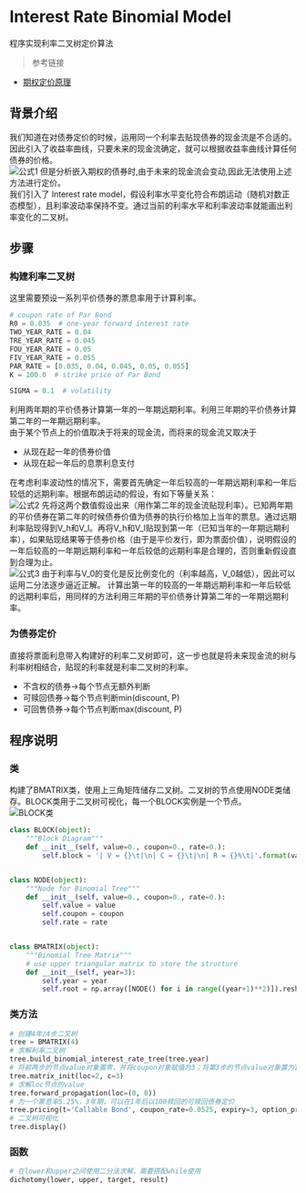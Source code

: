 # Interest Rate Binomial Model
程序实现利率二叉树定价算法

> 参考链接
- [期权定价原理](https://www.jianshu.com/p/1edd7c0868af)

## 背景介绍
我们知道在对债券定价的时候，运用同一个利率去贴现债券的现金流是不合适的。因此引入了收益率曲线，只要未来的现金流确定，就可以根据收益率曲线计算任何债券的价格。  
![公式1]('https://github.com/AmeLYZ/InterestRateBinomialModel/blob/master/image/formula1.png')
但是分析嵌入期权的债券时,由于未来的现金流会变动,因此无法使用上述方法进行定价。  
我们引入了 Interest rate model，假设利率水平变化符合布朗运动（随机对数正态模型），且利率波动率保持不变。通过当前的利率水平和利率波动率就能画出利率变化的二叉树。
## 步骤
### 构建利率二叉树  
这里需要预设一系列平价债券的票息率用于计算利率。
```Python
# coupon rate of Par Bond
R0 = 0.035  # one-year forward interest rate
TWO_YEAR_RATE = 0.04
TRE_YEAR_RATE = 0.045
FOU_YEAR_RATE = 0.05
FIV_YEAR_RATE = 0.055
PAR_RATE = [0.035, 0.04, 0.045, 0.05, 0.055]
K = 100.0  # strike price of Par Bond

SIGMA = 0.1  # volatility
```
利用两年期的平价债券计算第一年的一年期远期利率。利用三年期的平价债券计算第二年的一年期远期利率。  
由于某个节点上的价值取决于将来的现金流，而将来的现金流又取决于  
- 从现在起一年的债券价值
- 从现在起一年后的息票利息支付  

在考虑利率波动性的情况下，需要首先确定一年后较高的一年期远期利率和一年后较低的远期利率。根据布朗运动的假设，有如下等量关系：  
![公式2]('https://github.com/AmeLYZ/InterestRateBinomialModel/blob/master/image/formula2.png')
先将这两个数值假设出来（用作第二年的现金流贴现利率）。已知两年期的平价债券在第二年的时候债券价值为债券的执行价格加上当年的票息。通过远期利率贴现得到V_h和V_l。再将V_h和V_l贴现到第一年（已知当年的一年期远期利率），如果贴现结果等于债券价格（由于是平价发行，即为票面价值），说明假设的一年后较高的一年期远期利率和一年后较低的远期利率是合理的，否则重新假设直到合理为止。  
![公式3]('https://github.com/AmeLYZ/InterestRateBinomialModel/blob/master/image/formula3.png')
由于利率与V_0的变化是反比例变化的（利率越高，V_0越低），因此可以运用二分法逐步逼近正解。
计算出第一年的较高的一年期远期利率和一年后较低的远期利率后，用同样的方法利用三年期的平价债券计算第二年的一年期远期利率。  

### 为债券定价
直接将票面利息带入构建好的利率二叉树即可，这一步也就是将未来现金流的树与利率树相结合，贴现的利率就是利率二叉树的利率。
- 不含权的债券->每个节点无额外判断
- 可赎回债券->每个节点判断min(discount, P)
- 可回售债券->每个节点判断max(discount, P)

## 程序说明
### 类
构建了BMATRIX类，使用上三角矩阵储存二叉树。二叉树的节点使用NODE类储存。BLOCK类用于二叉树可视化，每一个BLOCK实例是一个节点。  
![BLOCK类]('https://github.com/AmeLYZ/InterestRateBinomialModel/blob/master/image/image.png')
```Python
class BLOCK(object):
    """Block Diagram"""
    def __init__(self, value=0., coupon=0., rate=0.):
        self.block = '| V = {}\t|\n| C = {}\t|\n| R = {}%\t|'.format(value, coupon, rate*100)


class NODE(object):
    """Node for Binomial Tree"""
    def __init__(self, value=0., coupon=0., rate=0.):
        self.value = value
        self.coupon = coupon
        self.rate = rate


class BMATRIX(object):
    """Binomial Tree Matrix"""
    # use upper triangular matrix to store the structure
    def __init__(self, year=3):
        self.year = year
        self.root = np.array([NODE() for i in range((year+1)**2)]).reshape(year+1, year+1)
```
### 类方法
```Python
# 创建4年/4步二叉树
tree = BMATRIX(4)
# 求解利率二叉树
tree.build_binomial_interest_rate_tree(tree.year)
# 将前两步的节点value对象置零，并将coupon对象赋值为3；将第3步的节点value对象置为100（平价债券价格）
tree.matrix_init(loc=2, c=3)
# 求解loc节点的value
tree.forward_propagation(loc=(0, 0))
# 为一个票息率5.25%，3年期，可以在1年后以100赎回的可赎回债券定价
tree.pricing(t='Callable Bond', coupon_rate=0.0525, expiry=3, option_price=100, option_date=1)
# 二叉树可视化
tree.display()
```
### 函数
```Python
# 在lower和upper之间使用二分法求解，需要搭配while使用
dichotomy(lower, upper, target, result)
```
